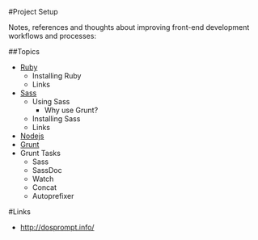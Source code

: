 #Project Setup

Notes, references and thoughts about improving front-end development workflows and processes:

##Topics
- [Ruby](ruby.md)
    - Installing Ruby
    - Links 
- [Sass](sass.md)
    - Using Sass
        - Why use Grunt? 
    - Installing Sass
    - Links
- [Nodejs](nodejs.md)
- [Grunt](grunt.md)
- Grunt Tasks
    - Sass
    - SassDoc
    - Watch
    - Concat
    - Autoprefixer

#Links
- http://dosprompt.info/


